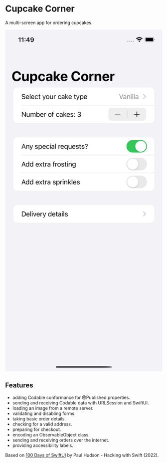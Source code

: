 # Cupcake Corner

A multi-screen app for ordering cupcakes.

<p align="center">
    <img src="screenshot.png" style="width:528px;max-width:100%;">
</p>

## Features

- adding Codable conformance for @Published properties.
- sending and receiving Codable data with URLSession and SwiftUI.
- loading an image from a remote server.
- validating and disabling forms.
- taking basic order details.
- checking for a valid address.
- preparing for checkout.
- encoding an ObservableObject class.
- sending and receiving orders over the internet.
- providing accessibility labels.

Based on [100 Days of SwiftUI](https://www.hackingwithswift.com/100/swiftui) by Paul Hudson - Hacking with Swift (2022).
